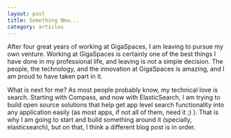 ```yaml
---
layout: post
title: Something New...
category: articles
---
```


After four great years of working at GigaSpaces, I am leaving to pursue my own venture. Working at GigaSpaces is certainly one of the best things I have done in my professional life, and leaving is not a simple decision. The people, the technology, and the innovation at GigaSpaces is amazing, and I am proud to have taken part in it.

What is next for me? As most people probably know, my technical love is search. Starting with Compass, and now with ElasticSearch, I am trying to build open source solutions that help get app level search functionality into any application easily (as most apps, if not all of them, need it ;) ). That is why I am going to start and build something around it (specially, elasticsearch), but on that, I think a different blog post is in order.
